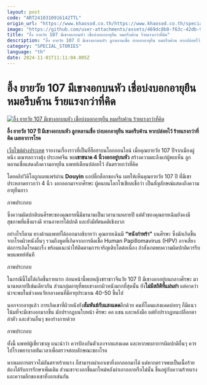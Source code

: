 ```yaml
---
layout: post
code: "ART2410310916142TTL"
origin_url: "https://www.khaosod.co.th/https://www.khaosod.co.th/special-stories/news_9482924"
image: "https://github.com/user-attachments/assets/469dc8b0-f63c-42db-9f34-97d4492528b1"
title: "อึ้ง ยายวัย 107 มีเขางอกบนหัว เชื่อบ่งบอกอายุยืน หมอรีบค้าน ร้ายแรงกว่าที่คิด"
description: "อึ้ง ยายวัย 107 ปี มีเขางอกบนหัว ลูกหลานเชื่อ บ่งบอกอายุยืน หมอรีบค้าน หากปล่อยไว้ ร้ายแรงกว่าที่คิด เผยอาการโรค - ข่าวสด"
category: "SPECIAL_STORIES"
language: "th"
date: 2024-11-01T11:11:04.805Z
---
```


# อึ้ง ยายวัย 107 มีเขางอกบนหัว เชื่อบ่งบอกอายุยืน หมอรีบค้าน ร้ายแรงกว่าที่คิด

[![อึ้ง ยายวัย 107 มีเขางอกบนหัว เชื่อบ่งบอกอายุยืน หมอรีบค้าน ร้ายแรงกว่าที่คิด](https://www.khaosod.co.th/wpapp/uploads/2024/10/107-year-old-grandma-grows-92630282_301035.jpg "อึ้ง ยายวัย 107 มีเขางอกบนหัว เชื่อบ่งบอกอายุยืน หมอรีบค้าน ร้ายแรงกว่าที่คิด")](https://www.khaosod.co.th/wpapp/uploads/2024/10/107-year-old-grandma-grows-92630282_301035.jpg)



**อึ้ง ยายวัย 107 ปี มีเขางอกบนหัว ลูกหลานเชื่อ บ่งบอกอายุยืน หมอรีบค้าน หากปล่อยไว้ ร้ายแรงกว่าที่คิด เผยอาการโรค**

[เว็บไซต์ต่างประเทศ](https://nypost.com/2024/10/29/lifestyle/woman-lives-to-107-despite-4-inch-horn-growing-from-her-head/) รายงานเรื่องราวที่เป็นที่ฮือฮาบนโลกออนไลน์ เมื่อคุณยายวัย 107 ปีจากเมืองผู่หนิง มณฑลกวางตุ้ง ประเทศจีน พบ**เขาขนาด 4 นิ้วงอกอยู่บนหัว** สร้างความตะลึงแก่ผู้พบเห็น ลูกหลานเชื่อแสดงถึงความอายุยืน แพทย์เตือนปล่อยไว้ อันตรายกว่าที่คิด

โดยคลิปวิดีโอถูกเผยแพร่ผ่าน **Douyin** แอปติ๊กต็อกของจีน เผยให้เห็นคุณยายวัย 107 ปี ที่มีเขาประหลาดยาวกว่า 4 นิ้ว งอกออกมาจากศีรษะ ผู้คนบนโลกโซเชียลเชื่อว่า เป็นสัญลักษณ์แสดงถึงความอายุยืนยาว

ภาพประกอบ

ซึ่งความผิดปกติบนศีรษะของคุณยายนี้มีมานานเป็นเวลานานหลายปี แต่ตัวของคุณยายเฉินยังคงมีสุขภาพที่แข็งแรงดี ทานอาหารได้ปกติ และยังมีทัศนคติเชิงบวก

อย่างไรก็ตาม ทางด้านแพทย์ได้ออกมาอธิบายว่า คุณยายเฉินมี **“หนังกำพร้า”** บนศีรษะ ซึ่งมักเกิดขึ้นจากโรคผิวหนังอื่นๆ รวมถึงหูดที่เกิดจากการติดเชื้อ Human Papillomavirus (HPV) อาจเสี่ยงต่อการเกิดโรคมะเร็ง พร้อมแนะนำให้ติดตามการเจริญเติบโตต่อเนื่อง ถ้าสังเกตพบความผิดปกติควรรีบพบแพทย์ทันที

ภาพประกอบ

ในกรณีนี้ไม่ได้เกิดขึ้นรายแรก ก่อนหน้านี้พบหญิงชราชาวจีนวัย 107 ปี มีเขางอกอยู่บนกลางศีรษะ มานานหลายปีเช่นเดียวกัน ส่วนกลุ่มอายุที่พบเขางอกผิวหนังมากที่สุดนั้น ยัง**ไม่มีสถิติที่แม่นยำ** แต่คาดว่าน่าจะพบในช่วงคนวัยกลางคนที่มีอายุประมาณ 40-50 ขึ้นไป

นอกจากอายุแล้ว การเกิดเขาที่ผิวหนังยัง**สัมพันธ์กับแสงแดด**อีกด้วย คนที่โดนแสงแดดบ่อยๆ ก็มีแนวโน้มที่จะมีเขางอกมากขึ้น มักปรากฏบนใบหน้า ศีรษะ คอ แขน และหลังมือ แต่ยังปรากฏบนเปลือกตา ลำตัว และส่วนอื่นๆ ของร่างกายด้วย

ภาพประกอบ

ทั้งนี้ แพทย์ผู้เชี่ยวชาญ แนะนำว่า ควรป้องกันตัวเองจากแสงแดด และหากพบอาการผิดปกติอื่นๆ ควรไปโรงพยาบาลทันเวลาเพื่อตรวจสอบลักษณะของโรค

หากผลการตรวจไม่อันตรายร้ายแรง ก็สามารถผ่าเอาเขาที่งอกออกมาได้ แต่หากตรวจพบเป็นเนื้อร้ายต้องได้รับการรักษาเพิ่มเติม ส่วนเขาจะงอกขึ้นมาใหม่หลังผ่าเอาออกหรือไม่นั้น ขึ้นอยู่กับความร้ายแรงและความลึกของเขาที่งอกเช่นกัน